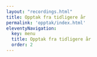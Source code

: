 ```yaml
---
layout: "recordings.html"
title: Opptak fra tidligere år
permalink: 'opptak/index.html'
eleventyNavigation:
  key: menu
  title: Opptak fra tidligere år
  order: 2
---
```

